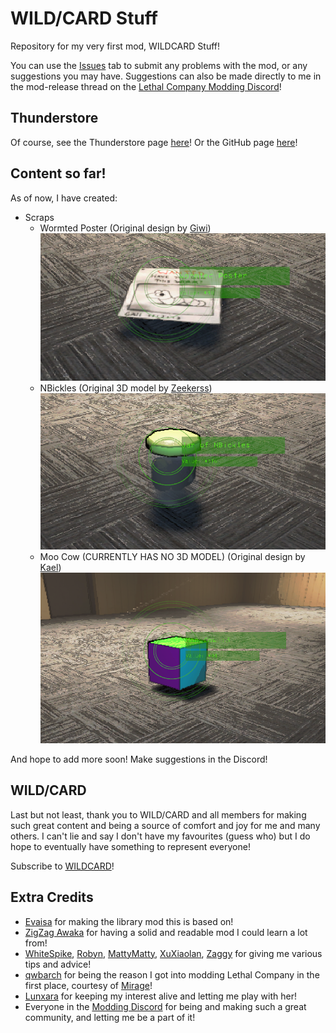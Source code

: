 # WILD/CARD Stuff

Repository for my very first mod, WILDCARD Stuff!

You can use the [Issues](https://github.com/TheDebbyCase/LCWildCardMod/issues) tab to submit any problems with the mod, or any suggestions you may have.
Suggestions can also be made directly to me in the mod-release thread on the [Lethal Company Modding Discord](https://discord.com/channels/1168655651455639582/1328209352628375652)!

## Thunderstore

Of course, see the Thunderstore page [here](https://thunderstore.io/c/lethal-company/p/deB/WILDCARD_Stuff)!
Or the GitHub page [here](https://github.com/TheDebbyCase/LCWildCardMod)!

## Content so far!

As of now, I have created:

- Scraps
	- Wormted Poster (Original design by [Giwi](https://www.twitch.tv/giwi))
		![Preview](https://raw.githubusercontent.com/TheDebbyCase/LCWildCardMod/main/Images/WormtedPosterPreview.png)
	- NBickles (Original 3D model by [Zeekerss](https://bsky.app/profile/zeekerss.bsky.social))
		![Preview](https://raw.githubusercontent.com/TheDebbyCase/LCWildCardMod/main/Images/NBicklesPreview.png)
	- Moo Cow (CURRENTLY HAS NO 3D MODEL) (Original design by [Kael](https://www.twitch.tv/kael))
		![Preview](https://raw.githubusercontent.com/TheDebbyCase/LCWildCardMod/main/Images/MooCowPreview.png)
	
And hope to add more soon! Make suggestions in the Discord!

## WILD/CARD

Last but not least, thank you to WILD/CARD and all members for making such great content and being a source of comfort and joy for me and many others. I can't lie and say I don't have my favourites (guess who) but I do hope to eventually have something to represent everyone!

Subscribe to [WILDCARD](https://www.youtube.com/@WILDCARDorg)!

## Extra Credits

- [Evaisa](https://thunderstore.io/c/lethal-company/p/Evaisa) for making the library mod this is based on!
- [ZigZag Awaka](https://thunderstore.io/c/lethal-company/p/Zigzag) for having a solid and readable mod I could learn a lot from!
- [WhiteSpike](https://thunderstore.io/c/lethal-company/p/WhiteSpike), [Robyn](https://thunderstore.io/c/lethal-company/p/Mom_Llama), [MattyMatty](https://thunderstore.io/c/lethal-company/p/mattymatty/), [XuXiaolan](https://thunderstore.io/c/lethal-company/p/XuXiaolan), [Zaggy](https://thunderstore.io/c/lethal-company/p/Zaggy1024) for giving me various tips and advice!
- [qwbarch](https://thunderstore.io/c/lethal-company/p/qwbarch) for being the reason I got into modding Lethal Company in the first place, courtesy of [Mirage](https://thunderstore.io/c/lethal-company/p/qwbarch/Mirage)!
- [Lunxara](https://www.twitch.tv/lunxara) for keeping my interest alive and letting me play with her!
- Everyone in the [Modding Discord](https://discord.com/channels/1168655651455639582/) for being and making such a great community, and letting me be a part of it!